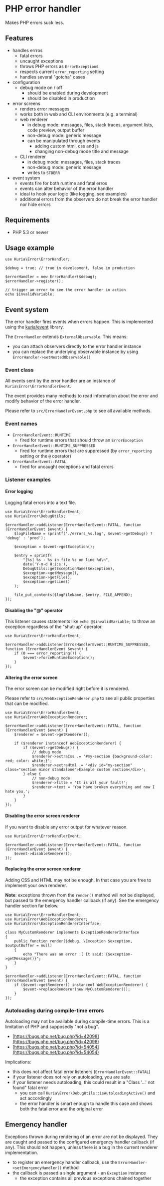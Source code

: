 PHP error handler
=================

Makes PHP errors suck less.

## Features

- handles errros
    - fatal errors
    - uncaught exceptions
    - throws PHP errors as `ErrorException`s
    - respects current `error_reporting` setting
    - handles several "gotcha" cases
- configuration
    - debug mode on / off
         - should be enabled during development
         - should be disabled in production
- error screens
    - renders error messages
    - works both in web and CLI environments (e.g. a terminal)
    - web renderer
        - in debug mode: messages, files, stack traces, argument lists, code preview, output buffer
        - non-debug mode: generic message
        - can be manipulated through events
            - adding custom html, css and js
            - changing non-debug mode title and message
    - CLI renderer
        - in debug mode: messages, files, stack traces
        - non-debug mode: generic message
        - writes to `STDERR`
- event system
    - events fire for both runtime and fatal erros
    - events can alter behavior of the error handler
    - ideal to hook your logic (like logging, see examples)
    - additional errors from the observers do not break the error handler nor hide errors


## Requirements

- PHP 5.3 or newer


## Usage example

    use Kuria\Error\ErrorHandler;

    $debug = true; // true in development, false in production

    $errorHandler = new ErrorHandler($debug);
    $errorHandler->register();

    // trigger an error to see the error handler in action
    echo $invalidVariable;


## Event system

The error handler fires events when errors happen. This is implemented using
the [kuria/event](https://github.com/kuria/event) library.

The `ErrorHandler` extends `ExternalObservable`. This means:

- you can attach observers directly to the error handler instance
- you can replace the underlying observable instance by using `ErrorHandler->setNestedObservable()`


### Event class

All events sent by the error handler are an instance of `Kuria\Error\ErrorHandlerEvent`.

The event provides many methods to read information about the error and modify behavior
of the error handler.

Please refer to `src/ErrorHandlerEvent.php` to see all available methods.


### Event names

- `ErrorHandlerEvent::RUNTIME`
    - fired for runtime errors that should throw an `ErrorException`
- `ErrorHandlerEvent::RUNTIME_SUPPRESSED`
    - fired for runtime errors that are suppressed (by `error_reporting` setting or the `@` operator)
- `ErrorHandlerEvent::FATAL`
    - fired for uncaught exceptions and fatal errors


### Listener examples


#### Error logging

Logging fatal errors into a text file.

    use Kuria\Error\ErrorHandlerEvent;
    use Kuria\Error\DebugUtils;

    $errorHandler->addListener(ErrorHandlerEvent::FATAL, function (ErrorHandlerEvent $event) {
        $logFileName = sprintf('./errors_%s.log', $event->getDebug() ? 'debug' : 'prod');

        $exception = $event->getException();

        $entry = sprintf(
            "[%s] %s - %s in file %s on line %d\n",
            date('Y-m-d H:i:s'),
            DebugUtils::getExceptionName($exception),
            $exception->getMessage(),
            $exception->getFile(),
            $exception->getLine()
        );

        file_put_contents($logFileName, $entry, FILE_APPEND);
    });


#### Disabling the "@" operator

This listener causes statements like `echo @$invalidVariable;` to throw an exception regardless
of the "shut-up" operator.

    use Kuria\Error\ErrorHandlerEvent;

    $errorHandler->addListener(ErrorHandlerEvent::RUNTIME_SUPPRESSED, function (ErrorHandlerEvent $event) {
        if (0 === error_reporting()) {
            $event->forceRuntimeException();
        }
    });


#### Altering the error screen

The error screen can be modified right before it is rendered.

Please refer to `src/WebExceptionRenderer.php` to see all public properties that can be modified.

    use Kuria\Error\ErrorHandlerEvent;
    use Kuria\Error\WebExceptionRenderer;

    $errorHandler->addListener(ErrorHandlerEvent::FATAL, function (ErrorHandlerEvent $event) {
        $renderer = $event->getRenderer();

        if ($renderer instanceof WebExceptionRenderer) {
            if ($event->getDebug()) {
                // debug mode
                $renderer->extraCss .= '#my-section {background-color: red; color: white;}';
                $renderer->extraHtml .= '<div id="my-section" class="section minor standalone">Example custom section</div>';
            } else {
                // non-debug mode
                $renderer->title = 'It is all your fault!';
                $renderer->text = 'You have broken everything and now I hate you.';
            }
        }
    });


#### Disabling the error screen renderer

If you want to disable any error output for whatever reason.

    use Kuria\Error\ErrorHandlerEvent;

    $errorHandler->addListener(ErrorHandlerEvent::FATAL, function (ErrorHandlerEvent $event) {
        $event->disableRenderer();
    });


#### Replacing the error screen renderer

Adding CSS and HTML may not be enough. In that case you are free to implement your own renderer.

**Note**: exceptions thrown from the `render()` method will not be displayed, but passed
to the emergency handler callback (if any). See the emergency handler section far below.

    use Kuria\Error\ErrorHandlerEvent;
    use Kuria\Error\WebExceptionRenderer;
    use Kuria\Error\ExceptionRendererInterface;

    class MyCustomRenderer implements ExceptionRendererInterface
    {
        public function render($debug, \Exception $exception, $outputBuffer = null)
        {
            echo "There was an error :( It said: {$exception->getMessage()}";
        }
    }

    $errorHandler->addListener(ErrorHandlerEvent::FATAL, function (ErrorHandlerEvent $event) {
        if ($event->getRenderer() instanceof WebExceptionRenderer) {
            $event->replaceRenderer(new MyCustomRenderer());
        }
    });


### Autoloading during compile-time errors

Autoloading may not be available during compile-time errors. This is a limitation
of PHP and supposedly "not a bug".

- [https://bugs.php.net/bug.php?id=42098](https://bugs.php.net/bug.php?id=42098)
- [https://bugs.php.net/bug.php?id=54054](https://bugs.php.net/bug.php?id=54054)

Implications:

- this does not affect fatal error listeners (`ErrorHandlerEvent::FATAL`)
- if your listener does not rely on autoloading, you are safe
- if your listener needs autoloading, this could result in a "Class '...' not found" fatal error
    - you can call `Kuria\Error\DebugUtils::isAutoloadingActive()` and act accordingly
    - the error handler is smart enough to handle this case and shows both the fatal error and the original error


## Emergency handler

Exceptions thrown during rendering of an error are not be displayed. They are caught and passed to the
configured emergency handler callback (if any). This should not happen, unless there is a bug
in the current renderer implementation.


- to register an emergency handler callback, use the `ErrorHandler->setEmergencyHandler()` method
- the callback is passed a single argument - an `Exception` instance
    - the exception contains all previous exceptions chained together
